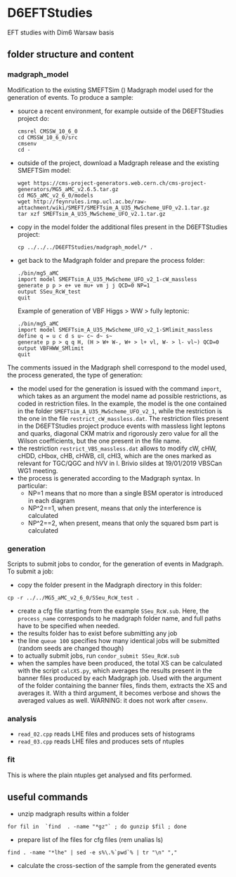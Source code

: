 # D6EFTStudies

EFT studies with Dim6 Warsaw basis

## folder structure and content

### madgraph_model

Modification to the existing SMEFTSim () Madgraph model used for the generation of events.
To produce a sample:
  * source a recent environment, for example outside of the D6EFTStudies project do:
    ```
    cmsrel CMSSW_10_6_0
    cd CMSSW_10_6_0/src
    cmsenv
    cd -
    ```
  * outside of the project, download a Madgraph release and the existing SMEFTSim model:
    ```
    wget https://cms-project-generators.web.cern.ch/cms-project-generators/MG5_aMC_v2.6.5.tar.gz
    cd MG5_aMC_v2_6_0/models
    wget http://feynrules.irmp.ucl.ac.be/raw-attachment/wiki/SMEFT/SMEFTsim_A_U35_MwScheme_UFO_v2.1.tar.gz
    tar xzf SMEFTsim_A_U35_MwScheme_UFO_v2.1.tar.gz
    ```
  * copy in the model folder the additional files present in the D6EFTStudies project:
    ```
    cp ../../../D6EFTStudies/madgraph_model/* .
    ```
  * get back to the Madgraph folder and prepare the process folder:
    ```
    ./bin/mg5_aMC
    import model SMEFTsim_A_U35_MwScheme_UFO_v2_1-cW_massless
    generate p p > e+ ve mu+ vm j j QCD=0 NP=1
    output SSeu_RcW_test
    quit
    ```
    Example of generation of VBF Higgs > WW > fully leptonic:
    ```
    ./bin/mg5_aMC
    import model SMEFTsim_A_U35_MwScheme_UFO_v2_1-SMlimit_massless
    define q = u c d s u~ c~ d~ s~
    generate p p > q q H, (H > W+ W-, W+ > l+ vl, W- > l- vl~) QCD=0
    output VBFHWW_SMlimit
    quit
    ```    
The comments issued in the Madgraph shell correspond to the model used, 
the process generated, the type of generation:
  * the model used for the generation is issued with the command `import`, 
    which takes as an argument the model name ad possible restrictions,
    as coded in restriction files. 
    In the example, the model is the one contained in the folder `SMEFTsim_A_U35_MwScheme_UFO_v2_1`,
    while the restriction is the one in the file `restrict_cW_massless.dat`.
    The restriction files present in the D6EFTStudies project 
    produce events with massless light leptons and quarks,
    diagonal CKM matrix and rigorously zero value for all the Wilson coefficients, 
    but the one present in the file name.
  * the restriction `restrict_VBS_massless.dat` allows to modify cW, cHW, cHDD, cHbox, cHB, cHWB, cll, cHl3, 
    which are the ones marked as relevant for TGC/QGC and hVV in I. Brivio sildes at 19/01/2019 VBSCan WG1 meeting.
  * the process is generated according to the Madgraph syntax. In particular:
    * NP=1 means that no more than a single BSM operator is introduced in each diagram
    * NP^2==1, when present, means that only the interference is calculated
    * NP^2==2, when present, means that only the squared bsm part is calculated

### generation

Scripts to submit jobs to condor, for the generation of events in Madgraph.
To submit a job:
  * copy the folder present in the Madgraph directory in this folder:
   ```
   cp -r ../../MG5_aMC_v2_6_0/SSeu_RcW_test .
   ```
  * create a cfg file starting from the example `SSeu_RcW.sub`.
    Here, the `process_name` corresponds to he madgraph folder name, 
    and full paths have to be specified when needed.
  * the results folder has to exist before submitting any job
  * the line `queue 100` specifies how many identical jobs will be submitted
    (random seeds are changed though)
  * to actually submit jobs, run `condor_submit SSeu_RcW.sub`
  * when the samples have been produced, the total XS can be calculated with the script `calcXS.py`,
    which averages the results present in the banner files produced by each Madgraph job.
    Used with the argument of the folder containing the banner files,
    finds them, extracts the XS and averages it. 
    With a third argument, it becomes verbose and shows the averaged values as well.
    WARNING: it does not work after `cmsenv`.

### analysis

  * `read_02.cpp` reads LHE files and produces sets of histograms
  * `read_03.cpp` reads LHE files and produces sets of ntuples

### fit

This is where the plain ntuples get analysed and fits performed.

## useful commands

  * unzip madgraph results within a folder
   ```
   for fil in  `find  . -name "*gz"` ; do gunzip $fil ; done
   ```
  * prepare list of lhe files for cfg files (rem unalias ls)
   ```
   find . -name "*lhe" | sed -e s%\.%`pwd`% | tr "\n" ","
   ```
  * calculate the cross-section of the sample from the generated events




